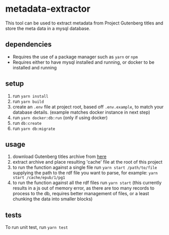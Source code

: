 # metadata-extractor
This tool can be used to extract metadata from Project Gutenberg titles and store the meta data in a mysql database.

## dependencies
- Requires the use of a package manager such as `yarn` or `npm`
- Requires either to have mysql installed and running, or docker to be installed and running

## setup
1. run `yarn install`
2. run `yarn build`
3. create an `.env` file at project root, based off `.env.example`, to match your database details. (example matches docker instance in next step)
4. run `yarn docker:db:run` (only if using docker)
5. run `db:create`
6. run `yarn db:migrate`

## usage
1. download Gutenberg titles archive from ​[here](https://www.gutenberg.org/wiki/Gutenberg:Feeds)
2. extract archive and place resulting 'cache' file at the root of this project
3. to run the function against a single file run `yarn start /path/to/file` supplying the path to the rdf file you want to parse, for example: `yarn start /cache/epub/1/pg1`
4. to run the function against all the rdf files run `yarn start` (this currently results in a js out of memory error, as there are too many records to process to the db, requires better management of files, or a least chunking the data into smaller blocks)

## tests
To run unit test, run `yarn test`
